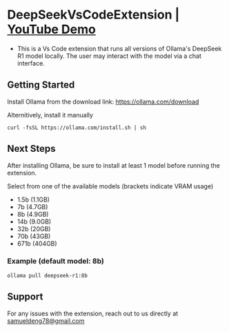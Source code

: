 # DeepSeekVsCodeExtension | <a href="https://youtu.be/0bjnZnhsjqo">YouTube Demo</a>
- This is a Vs Code extension that runs all versions of Ollama's DeepSeek R1 model locally. The user may interact with the model via a chat interface.


  
## Getting Started
Install Ollama from the download link: <a href="https://ollama.com/download">https://ollama.com/download</a>

Alternitively, install it manually
```
curl -fsSL https://ollama.com/install.sh | sh
```

## Next Steps
After installing Ollama, be sure to install at least 1 model before running the extension.

Select from one of the available models (brackets indicate VRAM usage)
- 1.5b (1.1GB)
- 7b   (4.7GB)
- 8b   (4.9GB)
- 14b  (9.0GB)
- 32b  (20GB)
- 70b  (43GB)
- 671b (404GB)

### Example (default model: 8b)
```
ollama pull deepseek-r1:8b
```

## Support
For any issues with the extension, reach out to us directly at samueldeng78@gmail.com
